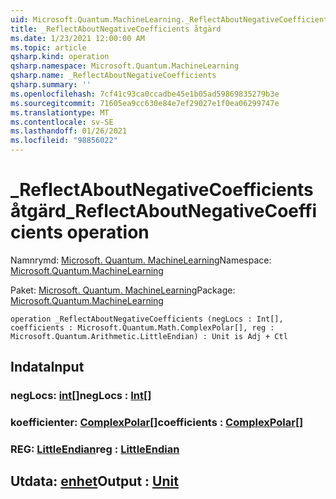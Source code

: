 ```yaml
---
uid: Microsoft.Quantum.MachineLearning._ReflectAboutNegativeCoefficients
title: _ReflectAboutNegativeCoefficients åtgärd
ms.date: 1/23/2021 12:00:00 AM
ms.topic: article
qsharp.kind: operation
qsharp.namespace: Microsoft.Quantum.MachineLearning
qsharp.name: _ReflectAboutNegativeCoefficients
qsharp.summary: ''
ms.openlocfilehash: 7cf41c93ca0ccadbe45e1b05ad59869835279b3e
ms.sourcegitcommit: 71605ea9cc630e84e7ef29027e1f0ea06299747e
ms.translationtype: MT
ms.contentlocale: sv-SE
ms.lasthandoff: 01/26/2021
ms.locfileid: "98856022"
---
```

# <a name="_reflectaboutnegativecoefficients-operation"></a><span data-ttu-id="549d3-102">_ReflectAboutNegativeCoefficients åtgärd</span><span class="sxs-lookup"><span data-stu-id="549d3-102">_ReflectAboutNegativeCoefficients operation</span></span>

<span data-ttu-id="549d3-103">Namnrymd: [Microsoft. Quantum. MachineLearning](xref:Microsoft.Quantum.MachineLearning)</span><span class="sxs-lookup"><span data-stu-id="549d3-103">Namespace: [Microsoft.Quantum.MachineLearning](xref:Microsoft.Quantum.MachineLearning)</span></span>

<span data-ttu-id="549d3-104">Paket: [Microsoft. Quantum. MachineLearning](https://nuget.org/packages/Microsoft.Quantum.MachineLearning)</span><span class="sxs-lookup"><span data-stu-id="549d3-104">Package: [Microsoft.Quantum.MachineLearning](https://nuget.org/packages/Microsoft.Quantum.MachineLearning)</span></span>




```qsharp
operation _ReflectAboutNegativeCoefficients (negLocs : Int[], coefficients : Microsoft.Quantum.Math.ComplexPolar[], reg : Microsoft.Quantum.Arithmetic.LittleEndian) : Unit is Adj + Ctl
```


## <a name="input"></a><span data-ttu-id="549d3-105">Indata</span><span class="sxs-lookup"><span data-stu-id="549d3-105">Input</span></span>

### <a name="neglocs--int"></a><span data-ttu-id="549d3-106">negLocs: [int](xref:microsoft.quantum.lang-ref.int)[]</span><span class="sxs-lookup"><span data-stu-id="549d3-106">negLocs : [Int](xref:microsoft.quantum.lang-ref.int)[]</span></span>




### <a name="coefficients--complexpolar"></a><span data-ttu-id="549d3-107">koefficienter: [ComplexPolar](xref:Microsoft.Quantum.Math.ComplexPolar)[]</span><span class="sxs-lookup"><span data-stu-id="549d3-107">coefficients : [ComplexPolar](xref:Microsoft.Quantum.Math.ComplexPolar)[]</span></span>




### <a name="reg--littleendian"></a><span data-ttu-id="549d3-108">REG: [LittleEndian](xref:Microsoft.Quantum.Arithmetic.LittleEndian)</span><span class="sxs-lookup"><span data-stu-id="549d3-108">reg : [LittleEndian](xref:Microsoft.Quantum.Arithmetic.LittleEndian)</span></span>





## <a name="output--unit"></a><span data-ttu-id="549d3-109">Utdata: [enhet](xref:microsoft.quantum.lang-ref.unit)</span><span class="sxs-lookup"><span data-stu-id="549d3-109">Output : [Unit](xref:microsoft.quantum.lang-ref.unit)</span></span>

